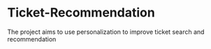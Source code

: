 # Ticket-Recommendation
The project aims to use personalization to improve ticket search and recommendation
